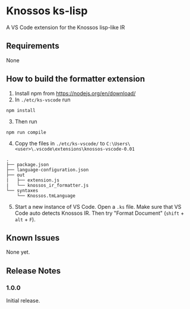 # Knossos ks-lisp

A VS Code extension for the Knossos lisp-like IR

## Requirements

None

<!---

## Extension Settings

Include if your extension adds any VS Code settings through the `contributes.configuration` extension point.

For example:

This extension contributes the following settings:

* `myExtension.enable`: enable/disable this extension
* `myExtension.thing`: set to `blah` to do something

--->

## How to build the formatter extension

1. Install npm from https://nodejs.org/en/download/
2. In `./etc/ks-vscode` run

```
npm install
```

3. Then run

```
npm run compile
```

4. Copy the files in `./etc/ks-vscode/` to `C:\Users\<user>\.vscode\extensions\knossos-vscode-0.01` 

```
.
├── package.json
├── language-configuration.json
├── out
|   ├── extension.js
|   └── knossos_ir_formatter.js
└── syntaxes
    └── Knossos.tmLanguage
```

5. Start a new instance of VS Code. Open a `.ks` file. Make sure that VS Code auto detects Knossos IR. Then try "Format Document" (`shift` + `alt` + `F`).
## Known Issues

None yet.

## Release Notes

### 1.0.0

Initial release.


